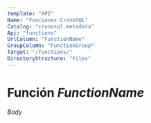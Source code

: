 ```yaml
---
template: "API"
Name: "Funciones CronoSQL"
Catalog: "cronosql.metadata"
Api: "functions"
UrlColumn: "FunctionName"
GroupColumn: "FunctionGroup"
Target: "/functions/"
DirectoryStructure: "Files"
---
```


# Función  $FunctionName$

$Body$

